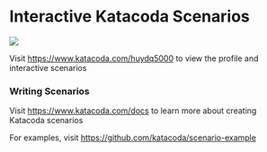 # Interactive Katacoda Scenarios

[![](http://shields.katacoda.com/katacoda/huydq5000/count.svg)](https://www.katacoda.com/huydq5000 "Get your profile on Katacoda.com")

Visit https://www.katacoda.com/huydq5000 to view the profile and interactive scenarios

### Writing Scenarios
Visit https://www.katacoda.com/docs to learn more about creating Katacoda scenarios

For examples, visit https://github.com/katacoda/scenario-example
